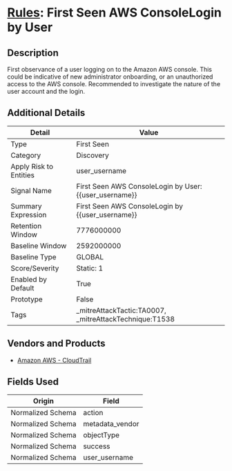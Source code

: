 # [Rules](README.md): First Seen AWS ConsoleLogin by User

## Description
First observance of a user logging on to the Amazon AWS console. This could be indicative of new administrator onboarding, or an unauthorized access to the AWS console. Recommended to investigate the nature of the user account and the login.

## Additional Details
|Detail|Value|
|----|----|
|Type|First Seen|
|Category|Discovery|
|Apply Risk to Entities|user_username|
|Signal Name|First Seen AWS ConsoleLogin by User: {{user_username}}|
|Summary Expression|First Seen AWS ConsoleLogin by {{user_username}}|
|Retention Window|7776000000|
|Baseline Window|2592000000|
|Baseline Type|GLOBAL|
|Score/Severity|Static: 1|
|Enabled by Default|True|
|Prototype|False|
|Tags|_mitreAttackTactic:TA0007, _mitreAttackTechnique:T1538|
## Vendors and Products
- [Amazon AWS - CloudTrail](../products/033624b0-218e-4dcb-b93f-0f1fb1806c56.md)


## Fields Used

|Origin|Field|
|----|----|
|Normalized Schema|action|
|Normalized Schema|metadata_vendor|
|Normalized Schema|objectType|
|Normalized Schema|success|
|Normalized Schema|user_username|



